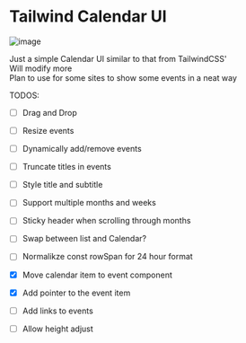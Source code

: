 # Tailwind Calendar UI
![image](https://github.com/chukwumaokere/tailwind-calendar-ui/assets/16673873/6a8af8d3-e65b-4dc4-ad83-094e39990be7)

Just a simple Calendar UI similar to that from TailwindCSS'  
Will modify more  
Plan to use for some sites to show some events in a neat way  

TODOS:
- [ ] Drag and Drop
- [ ] Resize events 
- [ ] Dynamically add/remove events
- [ ] Truncate titles in events
- [ ] Style title and subtitle
- [ ] Support multiple months and weeks
- [ ] Sticky header when scrolling through months
- [ ] Swap between list and Calendar?
- [ ] Normalikze const rowSpan for 24 hour format 
- [x] Move calendar item to event component
- [x] Add pointer to the event item
- [ ] Add links to events
- [ ] Allow height adjust

